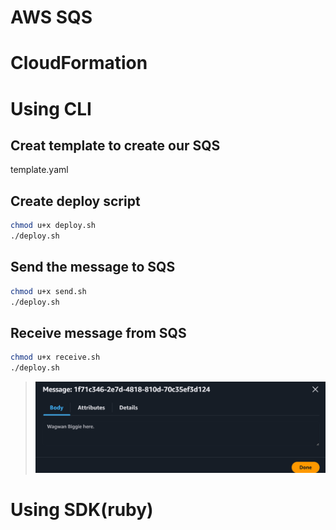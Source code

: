 # AWS SQS
# CloudFormation
# Using CLI
## Creat template to create our SQS
template.yaml
## Create deploy script
```sh
chmod u+x deploy.sh
./deploy.sh
```
## Send the message to SQS
```sh
chmod u+x send.sh
./deploy.sh
```
## Receive message from SQS
```sh
chmod u+x receive.sh
./deploy.sh
```
>![Alt text](/output-images/sqs.png?raw=true "The SQS was able to receive the message")

# Using SDK(ruby)